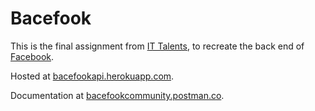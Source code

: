 # Bacefook

This is the final assignment from [IT Talents](https://ittalents.bg/home), to recreate the back end of [Facebook](https://facebook.com).

Hosted at [bacefookapi.herokuapp.com](https://bacefookapi.herokuapp.com).

Documentation at [bacefookcommunity.postman.co](https://bacefookcommunity.postman.co/collections/6778985-5d93e005-f4f3-49fb-bc1d-956ce5e813fa?workspace=1bf0d2e0-4007-4e35-8219-38fec2a53b9d).
